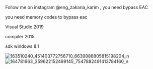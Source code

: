Follow me on instagram @eng_zakaria_karim , you need bypass EAC


you need memory codes to bypass eac

Visual Studio 2019

compiler 2015

sdk windows 8.1

![163510240_451403772756710_6639886805815198204_n](https://user-images.githubusercontent.com/69715395/112956359-0d7f0380-9149-11eb-9058-baa8c161843c.png)
![164781963_259622152499145_7547882491413784160_n](https://user-images.githubusercontent.com/69715395/112956368-0f48c700-9149-11eb-9991-b0b70a4fae89.png)


